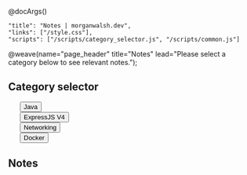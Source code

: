 @docArgs()
```
"title": "Notes | morganwalsh.dev", 
"links": ["/style.css"],
"scripts": ["/scripts/category_selector.js", "/scripts/common.js"]
```

@weave(name="page_header" title="Notes" lead="Please select a category below to see relevant notes.");

<div class="p-16 row">
    <div id="category-selector" class="col-4 col-sm-12">
        <h2>Category selector</h2>
        <ul class="p-0 w-80 w-sm-100" style="list-style-type: none;">
            <li class="mb-8"><button id="java" data-target="java" class="btn fg-light bg-dark w-100">Java</button></li>
            <li class="mb-8"><button id="express" data-target="javascript/expressjs4" class="btn fg-light bg-dark w-100">ExpressJS V4</button></li>
            <li class="mb-8"><button id="networking" data-target="networking" class="btn fg-light bg-dark w-100">Networking</button></li>
            <li class="mb-8"><button id="docker" data-target="docker" class="btn fg-light bg-dark w-100">Docker</button></li>
        </ul>
    </div>
    <div id="category-display" class="col-8 col-sm-12">
        <h2>Notes</h2>
        <div></div>
    </div>
</div>